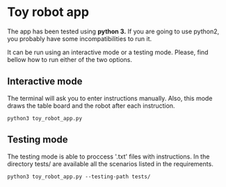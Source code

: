 # Toy robot app

The app has been tested using **python 3.**
If you are going to use python2, you probably have some incompatibilities to run it.

It can be run using an interactive mode or a testing mode. Please, find bellow how to run either of the two options.

## Interactive mode

The terminal will ask you to enter instructions manually. 
Also, this mode draws the table board and the robot after each instruction.
  
`python3 toy_robot_app.py`

## Testing mode

The testing mode is able to proccess '.txt' files with instructions.
In the directory tests/ are available all the scenarios listed in the requirements.

`python3 toy_robot_app.py --testing-path tests/`
